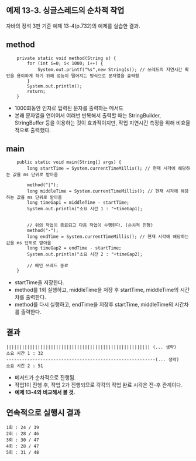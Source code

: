 
## 예제 13-3. 싱글스레드의 순차적 작업

자바의 정석 3판 기준 예제 13-4(p.732)의 예제를 실습한 결과.

## method
```
    private static void method(String s) {
        for (int i=0; i< 1000; i++) {
            System.out.printf("%s",new String(s)); // 쓰레드의 지연시간 확인을 용이하게 하기 위해 성능이 떨어지는 방식으로 문자열을 출력함
        }
        System.out.println();
        return;
    }
```
- 1000회동안 인자로 입력된 문자를 출력하는 메서드
- 본래 문자열을 연이어서 여러번 반복해서 출력할 때는 StringBuilder, StringBuffer 등을 이용하는 것이 효과적이지만, 작업 지연시간 측정을 위해 비효율적으로 출력했다.


## main
```
    public static void main(String[] args) {
        long startTime = System.currentTimeMillis(); // 현재 시각에 해당하는 값을 ms 단위로 받아옴

        method("|");
        long middleTime = System.currentTimeMillis(); // 현재 시각에 해당하는 값을 ms 단위로 받아옴
        long timeGap1 = middleTime - startTime;
        System.out.println("소요 시간 1 : "+timeGap1);


        // 위의 작업이 종료되고 다음 작업이 수행된다. (순차적 진행)
        method("-");
        long endTime = System.currentTimeMillis(); // 현재 시각에 해당하는 값을 ms 단위로 받아옴
        long timeGap2 = endTime - startTime;
        System.out.println("소요 시간 2 : "+timeGap2);

        // 메인 쓰레드 종료
    }
```
- startTime을 저장한다.
- method를 1회 실행하고, middleTime을 저장 후 startTime, middleTime의 시간차를 출력한다.
- method를 다시 실행하고, endTime을 저장후 startTime, middleTime의 시간차를 출력한다.

## 결과
```
||||||||||||||||||||||||||||||||||||||||||||||||||||||| (... 생략)
소요 시간 1 : 32
---------------------------------------------------------(... 생략)
소요 시간 2 : 51
```
- 메서드가 순차적으로 진행됨.
- 작업1이 진행 후, 작업 2가 진행되므로 각각의 작업 완료 시각은 전-후 관계이다.
- **예제 13-4와 비교해서 볼 것.**

## 연속적으로 실행시 결과
```
1회 : 24 / 39
2회 : 28 / 46
3회 : 30 / 47
4회 : 28 / 47
5회 : 31 / 48
```